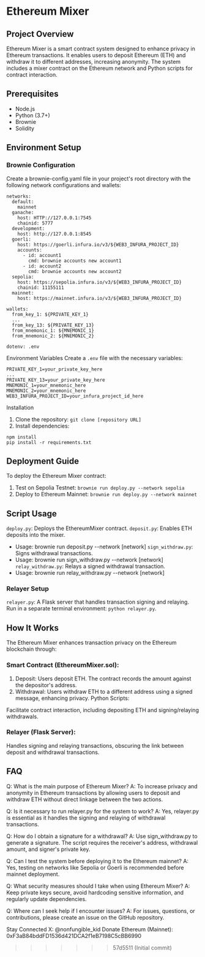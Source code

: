 # Ethereum Mixer
## Project Overview

Ethereum Mixer is a smart contract system designed to enhance privacy in Ethereum transactions. It enables users to deposit Ethereum (ETH) and withdraw it to different addresses, increasing anonymity. The system includes a mixer contract on the Ethereum network and Python scripts for contract interaction.

## Prerequisites
* Node.js
* Python (3.7+)
* Brownie
* Solidity

## Environment Setup
### Brownie Configuration
Create a brownie-config.yaml file in your project's root directory with the following network configurations and wallets:
```
networks:
  default:
    mainnet
  ganache:
    host: HTTP://127.0.0.1:7545
    chainid: 5777
  development:
    host: http://127.0.0.1:8545
  goerli:
    host: https://goerli.infura.io/v3/${WEB3_INFURA_PROJECT_ID}
    accounts:
      - id: account1
        cmd: brownie accounts new account1
      - id: account2
        cmd: brownie accounts new account2
  sepolia:
    host: https://sepolia.infura.io/v3/${WEB3_INFURA_PROJECT_ID}
    chainid: 11155111
  mainnet:
    host: https://mainnet.infura.io/v3/${WEB3_INFURA_PROJECT_ID}

wallets:
  from_key_1: ${PRIVATE_KEY_1}
  ...
  from_key_13: ${PRIVATE_KEY_13}
  from_mnemonic_1: ${MNEMONIC_1}
  from_mnemonic_2: ${MNEMONIC_2}

dotenv: .env
```

Environment Variables
Create a `.env` file with the necessary variables:
```
PRIVATE_KEY_1=your_private_key_here
...
PRIVATE_KEY_13=your_private_key_here
MNEMONIC_1=your_mnemonic_here
MNEMONIC_2=your_mnemonic_here
WEB3_INFURA_PROJECT_ID=your_infura_project_id_here
```

Installation
1. Clone the repository:
`git clone [repository URL]`
2. Install dependencies:
```
npm install
pip install -r requirements.txt
```

## Deployment Guide
To deploy the Ethereum Mixer contract:

1. Test on Sepolia Testnet:
`brownie run deploy.py --network sepolia`
2. Deploy to Ethereum Mainnet:
`brownie run deploy.py --network mainnet`

## Script Usage
`deploy.py`: Deploys the EthereumMixer contract.
`deposit.py`: Enables ETH deposits into the mixer.
+ Usage: brownie run deposit.py --network [network]
`sign_withdraw.py`: Signs withdrawal transactions.
+ Usage: brownie run sign_withdraw.py --network [network]
`relay_withdraw.py`: Relays a signed withdrawal transaction.
+ Usage: brownie run relay_withdraw.py --network [network]
### Relayer Setup
`relayer.py`: A Flask server that handles transaction signing and relaying.
Run in a separate terminal environment: `python relayer.py`.
## How It Works
The Ethereum Mixer enhances transaction privacy on the Ethereum blockchain through:

### Smart Contract (EthereumMixer.sol):

1. Deposit: Users deposit ETH. The contract records the amount against the depositor's address.
2. Withdrawal: Users withdraw ETH to a different address using a signed message, enhancing privacy.
Python Scripts:

Facilitate contract interaction, including depositing ETH and signing/relaying withdrawals.
### Relayer (Flask Server):

Handles signing and relaying transactions, obscuring the link between deposit and withdrawal transactions.

## FAQ
Q: What is the main purpose of Ethereum Mixer?
A: To increase privacy and anonymity in Ethereum transactions by allowing users to deposit and withdraw ETH without direct linkage between the two actions.

Q: Is it necessary to run relayer.py for the system to work?
A: Yes, relayer.py is essential as it handles the signing and relaying of withdrawal transactions.

Q: How do I obtain a signature for a withdrawal?
A: Use sign_withdraw.py to generate a signature. The script requires the receiver's address, withdrawal amount, and signer's private key.

Q: Can I test the system before deploying it to the Ethereum mainnet?
A: Yes, testing on networks like Sepolia or Goerli is recommended before mainnet deployment.

Q: What security measures should I take when using Ethereum Mixer?
A: Keep private keys secure, avoid hardcoding sensitive information, and regularly update dependencies.

Q: Where can I seek help if I encounter issues?
A: For issues, questions, or contributions, please create an issue on the GitHub repository.

Stay Connected
X: @nonfungible_kid
Donate Ethereum (Mainnet): 0xF3aB84bddFD1536d421DCA2f1eB7198C5cBB6990
>>>>>>> 57d5511 (Initial commit)
